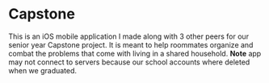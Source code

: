 # Capstone
This is an iOS mobile application I made along with 3 other peers for our senior year Capstone project. It is meant to help roommates organize and combat the problems that come with living in a shared household. **Note** app may not connect to servers because our school accounts where deleted when we graduated.
